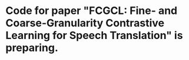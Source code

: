 # Code for paper "FCGCL: Fine- and Coarse-Granularity Contrastive Learning for Speech Translation" is preparing.
